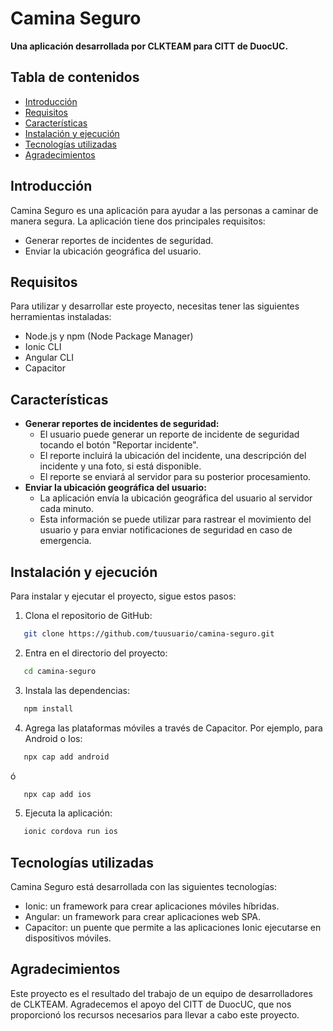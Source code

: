 # Camina Seguro

**Una aplicación desarrollada por CLKTEAM para CITT de DuocUC.**

## Tabla de contenidos

* [Introducción](#introducción)
* [Requisitos](#requisitos)
* [Características](#características)
* [Instalación y ejecución](#instalación-y-ejecución)
* [Tecnologías utilizadas](#tecnologias-utilizadas)
* [Agradecimientos](#agradecimientos)

## Introducción

Camina Seguro es una aplicación para ayudar a las personas a caminar de manera segura. La aplicación tiene dos principales requisitos:

* Generar reportes de incidentes de seguridad.
* Enviar la ubicación geográfica del usuario.

## Requisitos

Para utilizar y desarrollar este proyecto, necesitas tener las siguientes herramientas instaladas:

- Node.js y npm (Node Package Manager)
- Ionic CLI
- Angular CLI
- Capacitor

## Características

* **Generar reportes de incidentes de seguridad:**
    * El usuario puede generar un reporte de incidente de seguridad tocando el botón "Reportar incidente".
    * El reporte incluirá la ubicación del incidente, una descripción del incidente y una foto, si está disponible.
    * El reporte se enviará al servidor para su posterior procesamiento.
* **Enviar la ubicación geográfica del usuario:**
    * La aplicación envía la ubicación geográfica del usuario al servidor cada minuto.
    * Esta información se puede utilizar para rastrear el movimiento del usuario y para enviar notificaciones de seguridad en caso de emergencia.

## Instalación y ejecución

Para instalar y ejecutar el proyecto, sigue estos pasos:

1. Clona el repositorio de GitHub:
```bash
   git clone https://github.com/tuusuario/camina-seguro.git
```
2. Entra en el directorio del proyecto:
```bash
   cd camina-seguro
```
3. Instala las dependencias:
```bash
   npm install
```
4. Agrega las plataformas móviles a través de Capacitor. Por ejemplo, para Android o Ios:
```bash
   npx cap add android
```
ó 
```bash
   npx cap add ios
```
5. Ejecuta la aplicación:
```bash
   ionic cordova run ios
```

## Tecnologías utilizadas

Camina Seguro está desarrollada con las siguientes tecnologías:

* Ionic: un framework para crear aplicaciones móviles híbridas.
* Angular: un framework para crear aplicaciones web SPA.
* Capacitor: un puente que permite a las aplicaciones Ionic ejecutarse en dispositivos móviles.

## Agradecimientos

Este proyecto es el resultado del trabajo de un equipo de desarrolladores de CLKTEAM. Agradecemos el apoyo del CITT de DuocUC, que nos proporcionó los recursos necesarios para llevar a cabo este proyecto.

